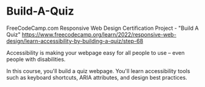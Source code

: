 
# Build-A-Quiz

FreeCodeCamp.com Responsive Web Design Certification Project - "Build A Quiz" https://www.freecodecamp.org/learn/2022/responsive-web-design/learn-accessibility-by-building-a-quiz/step-68

Accessibility is making your webpage easy for all people to use – even people with disabilities.

In this course, you'll build a quiz webpage. You'll learn accessibility tools such as keyboard shortcuts, ARIA attributes, and design best practices.